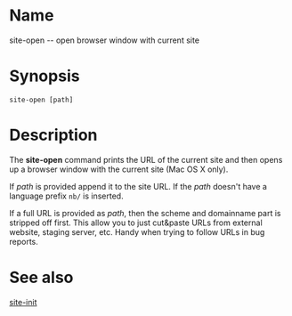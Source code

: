 # Name

site-open -- open browser window with current site

# Synopsis

    site-open [path]

# Description

The **site-open** command prints the URL of the current site and then opens up
a browser window with the current site (Mac OS X only).

If _path_ is provided append it to the site URL.  If the _path_ doesn't have
a language prefix `nb/` is inserted.

If a full URL is provided as _path_, then the scheme and domainname part is
stripped off first. This allow you to just cut&paste URLs from external
website, staging server, etc.  Handy when trying to follow URLs in bug reports.

# See also

[site-init](site-init.html)

